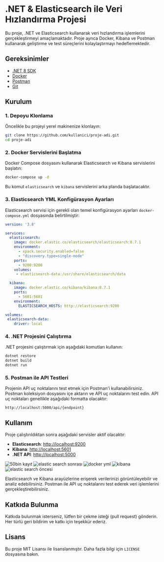 # .NET & Elasticsearch ile Veri Hızlandırma Projesi

Bu proje, .NET ve Elasticsearch kullanarak veri hızlandırma işlemlerini gerçekleştirmeyi amaçlamaktadır. Proje ayrıca Docker, Kibana ve Postman kullanarak geliştirme ve test süreçlerini kolaylaştırmayı hedeflemektedir.

## Gereksinimler

- [.NET 8 SDK](https://dotnet.microsoft.com/download/dotnet/6.0)
- [Docker](https://www.docker.com/products/docker-desktop)
- [Postman](https://www.postman.com/downloads/)
- [Git](https://git-scm.com/)

## Kurulum

### 1. Depoyu Klonlama

Öncelikle bu projeyi yerel makinenize klonlayın:

```bash
git clone https://github.com/kullanici/proje-adi.git
cd proje-adi
```

### 2. Docker Servislerini Başlatma

Docker Compose dosyasını kullanarak Elasticsearch ve Kibana servislerini başlatın:

```bash
docker-compose up -d
```

Bu komut `elasticsearch` ve `kibana` servislerini arka planda başlatacaktır.

### 3. Elasticsearch YML Konfigürasyon Ayarları

Elasticsearch servisi için gerekli olan temel konfigürasyon ayarları `docker-compose.yml` dosyasında belirtilmiştir:

```yaml
version: '3.8'

services:
  elasticsearch:
    image: docker.elastic.co/elasticsearch/elasticsearch:8.7.1
    environment:
      - xpack.security.enabled=false
      - "discovery.type=single-node"
    ports: 
      - 9200:9200
    volumes:
     - elasticsearch-data:/usr/share/elasticsearch/data

  kibana:
    image: docker.elastic.co/kibana/kibana:8.7.1
    ports:
      - 5601:5601
    environment:
      ELASTICSEARCH_HOSTS: http://elasticsearch:9200

volumes:
 elasticsearch-data:
    driver: local
```

### 4. .NET Projesini Çalıştırma

.NET projesini çalıştırmak için aşağıdaki komutları kullanın:

```bash
dotnet restore
dotnet build
dotnet run
```

### 5. Postman ile API Testleri

Projenin API uç noktalarını test etmek için Postman'i kullanabilirsiniz. Postman koleksiyon dosyasını içe aktarın ve API uç noktalarını test edin. API uç noktaları genellikle aşağıdaki formatta olacaktır:

```
http://localhost:5000/api/{endpoint}
```

## Kullanım

Proje çalıştırıldıktan sonra aşağıdaki servisler aktif olacaktır:

- **Elasticsearch**: [http://localhost:9200](http://localhost:9200)
- **Kibana**: [http://localhost:5601](http://localhost:5601)
- **.NET API**: [http://localhost:5000](http://localhost:5000)

![50bin kayıt](https://github.com/paradoxxo1/ElasticSearchDataAnalysisExample/assets/124463263/1c3fca60-8b16-4009-adc3-0f2bd24b3ba7)
![elastic search sonrası](https://github.com/paradoxxo1/ElasticSearchDataAnalysisExample/assets/124463263/4d5ce6c1-ed1d-4a18-8297-dc982158e6d1)
![docker yml](https://github.com/paradoxxo1/ElasticSearchDataAnalysisExample/assets/124463263/df4320d6-dc4a-4a7f-8a68-6d196668e1b5)
![kibana](https://github.com/paradoxxo1/ElasticSearchDataAnalysisExample/assets/124463263/29056bca-8847-45c1-8bc9-fee6e023bd5f)
![elastic search öncesi](https://github.com/paradoxxo1/ElasticSearchDataAnalysisExample/assets/124463263/ab91384c-337a-469a-ad18-e9d287f65751)


Elasticsearch ve Kibana arayüzlerine erişerek verilerinizi görüntüleyebilir ve analiz edebilirsiniz. Postman ile API uç noktalarını test ederek veri işlemlerini gerçekleştirebilirsiniz.

## Katkıda Bulunma

Katkıda bulunmak isterseniz, lütfen bir çekme isteği (pull request) gönderin. Her türlü geri bildirim ve katkı için teşekkür ederiz.

## Lisans

Bu proje MIT Lisansı ile lisanslanmıştır. Daha fazla bilgi için `LICENSE` dosyasına bakın.
